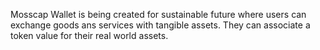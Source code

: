 Mosscap Wallet is being created for sustainable future where users can exchange goods ans services with tangible assets. They can associate a token value for their real world assets.
